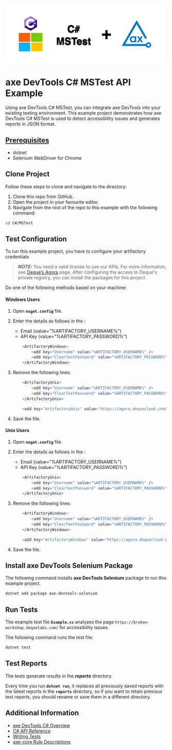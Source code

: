 ![logo](./docs/logo-C-sharp-MSTest.png)

# axe DevTools C# MSTest API Example

Using axe DevTools C# MSTest, you can integrate axe DevTools into your existing testing environment. This example project demonstrates how axe DevTools C# MSTest is used to detect accessibility issues and generates reports in JSON format.

## [Prerequisites](https://docs.deque.com/devtools-html/4.0.0/en/cs-install-options#prerequisites)

- dotnet
- Selenium WebDriver for Chrome

## Clone Project

Follow these steps to clone and navigate to the directory:
1. Clone this repo from GitHub.
2. Open the project in your favourite editor.
3. Navigate from the root of the repo to this example with the following command:

```sh
cd C#/MSTest
```

## Test Configuration 

To run this example project, you have to configure your artifactory credentials.

>**_NOTE:_**
>You need a valid license to use our APIs. For more information, see [Deque’s Agora](https://agora.dequecloud.com/ui/packages#/home) page. After configuring the access to Deque's private registry, you can install the packages for this project.

Do one of the following methods based on your machine:

#### Windows Users

1. Open **`nuget.config`** file.
2. Enter the details as follows in the <ArtifactoryWindows>:
   - Email (value="%ARTIFACTORY_USERNAME%")
   - API Key (value="%ARTIFACTORY_PASSWORD%")

    ```sh
        <ArtifactoryWindows>
            <add key="Username" value="%ARTIFACTORY_USERNAME%" />
            <add key="ClearTextPassword" value="%ARTIFACTORY_PASSWORD%" />
        </ArtifactoryWindows>
    ```
3. Remove the following lines:

    ```sh
        <ArtifactoryUnix>
            <add key="Username" value="%ARTIFACTORY_USERNAME%" />
            <add key="ClearTextPassword" value="%ARTIFACTORY_PASSWORD%" />
        </ArtifactoryUnix>
    ```

    ```sh
        <add key="ArtifactoryUnix" value="https://agora.dequecloud.com/artifactory/api/nuget/devtools-nuget/" />
    ```
4. Save the file.

#### Unix Users

1. Open **`nuget.config`** file.
2. Enter the details as follows in the <ArtifactoryUnix>:
   - Email (value="%ARTIFACTORY_USERNAME%")
   - API Key (value="%ARTIFACTORY_PASSWORD%")

    ```sh
        <ArtifactoryUnix>
            <add key="Username" value="%ARTIFACTORY_USERNAME%" />
            <add key="ClearTextPassword" value="%ARTIFACTORY_PASSWORD%" />
        </ArtifactoryUnix>
    ```
3. Remove the following lines:

    ```sh
        <ArtifactoryWindows>
            <add key="Username" value="%ARTIFACTORY_USERNAME%" />
            <add key="ClearTextPassword" value="%ARTIFACTORY_PASSWORD%" />
        </ArtifactoryWindows>
    ```

    ```sh
        <add key="ArtifactoryWindows" value="https://agora.dequecloud.com/artifactory/api/nuget/devtools-nuget/" />
    ```

4. Save the file.

## Install axe DevTools Selenium Package

The following command installs **axe DevTools Selenium** package to run this example project.

```sh
dotnet add package axe-devtools-selenium
```

## Run Tests

The example test file **`Example.cs`** analyzes the page `https://broken-workshop.dequelabs.com/` for accessibility issues.

The following command runs the test file:

```sh
dotnet test
```

## Test Reports

The tests generate results in the **_reports_** directory.

Every time you run **`dotnet run`**, it replaces all previously saved reports with the latest reports in the **`reports`** directory, so if you want to retain previous test reports, you should rename or save them in a different directory. 

## Additional Information

- [axe DevTools C# Overview](https://docs.deque.com/devtools-html/4.0.0/en/cs-overview)
- [C# API Reference](https://docs.deque.com/devtools-html/4.0.0/en/cs-api)
- [Writing Tests](https://docs.deque.com/devtools-html/4.0.0/en/cs-writing-tests)
- [axe-core Rule Descriptions](https://github.com/dequelabs/axe-core/blob/master/doc/rule-descriptions.md)
